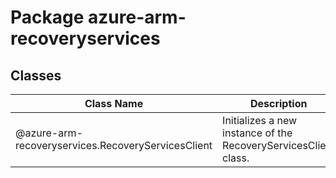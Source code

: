 # Package azure-arm-recoveryservices
## Classes
| Class Name | Description |
|---|---|
| @azure-arm-recoveryservices.RecoveryServicesClient |Initializes a new instance of the RecoveryServicesClient class.|
